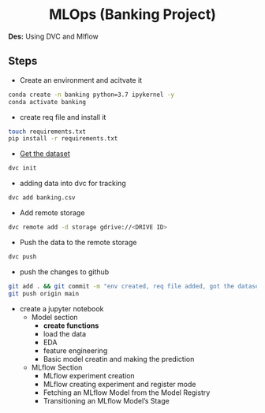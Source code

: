 <h1 align=center> MLOps (Banking Project)</h1>

**Des:** Using DVC and Mlflow 


## Steps

* Create an environment and acitvate it
```bash
conda create -n banking python=3.7 ipykernel -y
conda activate banking
```

* create req file and install it
```bash
touch requirements.txt
pip install -r requirements.txt
```

* [Get the dataset](https://www.kaggle.com/datasets/krantiswalke/bankfullcsv)

```bash
dvc init
```

* adding data into dvc for tracking
```bash
dvc add banking.csv
```

* Add remote storage
```bash
dvc remote add -d storage gdrive://<DRIVE ID>
```

* Push the data to the remote storage
```bash
dvc push
```

* push the changes to github
```bash
git add . && git commit -m "env created, req file added, got the dataset and start tracking data"
git push origin main
```

* create a jupyter notebook
    * Model section
        * **create functions**
        * load the data
        * EDA
        * feature engineering
        * Basic model creatin and making the prediction
    * MLflow Section
        * MLflow experiment creation
        * MLflow creating experiment and register mode
        * Fetching an MLflow Model from the Model Registry
        * Transitioning an MLflow Model’s Stage